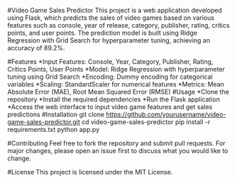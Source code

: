 
 #Video Game Sales Predictor
This project is a web application developed using Flask, which predicts the sales of video games based on various features such as console, year of release, category, publisher, rating, critics points, and user points. The prediction model is built using Ridge Regression with Grid Search for hyperparameter tuning, achieving an accuracy of 89.2%.

#Features
*Input Features: Console, Year, Category, Publisher, Rating, Critics Points, User Points
*Model: Ridge Regression with hyperparameter tuning using Grid Search
*Encoding: Dummy encoding for categorical variables
*Scaling: StandardScaler for numerical features
*Metrics: Mean Absolute Error (MAE), Root Mean Squared Error (RMSE)
#Usage
*Clone the repository
*Install the required dependencies
*Run the Flask application
*Access the web interface to input video game features and get sales predictions
#Installation
git clone https://github.com/yourusername/video-game-sales-predictor.git
cd video-game-sales-predictor
pip install -r requirements.txt
python app.py


#Contributing
Feel free to fork the repository and submit pull requests. For major changes, please open an issue first to discuss what you would like to change.

#License
This project is licensed under the MIT License.


